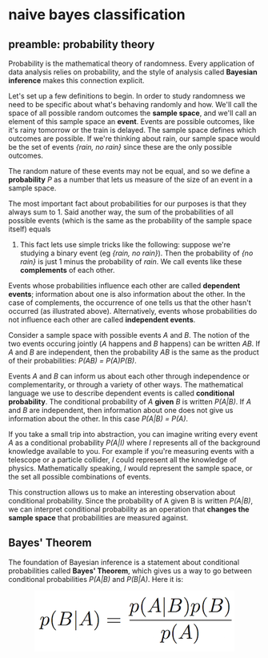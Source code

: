 <!-- author: Jason Dolatshahi -->

# naive bayes classification

## preamble: probability theory

Probability is the mathematical theory of randomness. Every application of data
analysis relies on probability, and the style of analysis called **Bayesian
inference** makes this connection explicit.

Let's set up a few definitions to begin. In order to study randomness we need
to be specific about what's behaving randomly and how. We'll call the space of
all possible random outcomes the **sample space**, and we'll call an element of
this sample space an **event**. Events are possible outcomes, like it's rainy
tomorrow or the train is delayed. The sample space defines which outcomes are
possible. If we're thinking about rain, our sample space would be the set of
events *{rain, no rain}* since these are the only possible outcomes.

The random nature of these events may not be equal, and so we define a
**probability** *P* as a number that lets us measure of the size of an event in
a sample space.

The most important fact about probabilities for our purposes is that they
always sum to 1. Said another way, the sum of the probabilities of all possible
events (which is the same as the probability of the sample space itself) equals
1. This fact lets use simple tricks like the following: suppose we're studying a
binary event (eg *{rain, no rain}*). Then the probability of *{no rain}* is just 1
minus the probability of *rain*. We call events like these **complements** of
each other.

Events whose probabilities influence each other are called **dependent events**;
information about one is also information about the other. In the case of
complements, the occurrence of one tells us that the other hasn't occurred (as
illustrated above).  Alternatively, events whose probabilities do not influence
each other are called **independent events**.

Consider a sample space with possible events *A* and *B*. The notion of the two
events occuring jointly (*A* happens and *B* happens) can be written *AB*. If
*A* and *B* are independent, then the probability *AB* is the same as the
product of their probabilities: *P(AB) = P(A)P(B)*.

Events *A* and *B* can inform us about each other through independence or 
complementarity, or through a variety of other ways. The mathematical language
we use to describe dependent events is called **conditional probability**.
The conditional probability of *A* **given** *B* is written *P(A|B)*. If *A*
and *B* are independent, then information about one does not give us
information about the other. In this case *P(A|B) = P(A)*.

If you take a small trip into abstraction, you can imagine writing every event
*A* as a conditional probability *P(A|I)* where *I* represents all of the
background knowledge available to you. For example if you're measuring events
with a telescope or a particle collider, *I* could represent all the knowledge
of physics. Mathematically speaking, *I* would represent the sample space,
or the set all possible combinations of events.

This construction allows us to make an interesting observation about conditional
probability. Since the probability of A given B is written *P(A|B)*, we can
interpret conditional probability as an operation that **changes the sample
space** that probabilities are measured against.

## Bayes' Theorem

The foundation of Bayesian inference is a statement about conditional
probabilities called **Bayes' Theorem**, which gives us a way to go between
conditional probabilities *P(A|B)* and *P(B|A)*. Here it is:

<p align="center">
<img src="../images/bayes.png">


